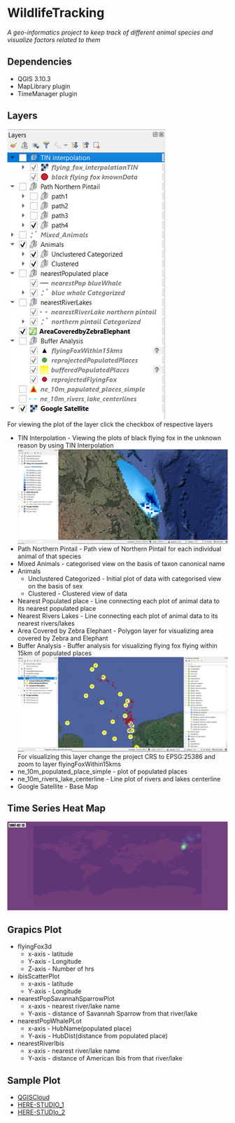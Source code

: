 # WildlifeTracking
_A geo-informatics project to keep track of different animal species and visualize factors related to them_
## Dependencies
* QGIS 3.10.3
* MapLibrary plugin
* TimeManager plugin
## Layers
![image of all layers](https://github.com/saharshleo/WildlifeTracking/blob/master/DemoPlots/layers.png)<br />
For viewing the plot of the layer click the checkbox of respective layers
* TIN Interpolation - Viewing the plots of black flying fox in the unknown reason by using TIN Interpolation
![image of all layers](https://github.com/saharshleo/WildlifeTracking/blob/master/DemoPlots/interpolationResult.png)
* Path Northern Pintail - Path view of Northern Pintail for each individual animal of that species 
* Mixed Animals - categorised view on the basis of taxon canonical name 
* Animals
  * Unclustered Categorized - Initial plot of data with categorised view on the basis of sex
  * Clustered - Clustered view of data
* Nearest Populated place - Line connecting each plot of animal data to its nearest populated place 
* Nearest Rivers Lakes - Line connecting each plot of animal data to its nearest rivers/lakes
* Area Covered by Zebra Elephant - Polygon layer for visualizing area covered by Zebra and Elephant 
* Buffer Analysis - Buffer analysis for visualizing flying fox flying within 15km of populated places
![image of all layers](https://github.com/saharshleo/WildlifeTracking/blob/master/DemoPlots/bufferResult.png)
For visualizing this layer change the project CRS to EPSG:25386 and zoom to layer flyingFoxWithin15kms
* ne_10m_populated_place_simple - plot of populated places
* ne_10m_rivers_lake_centerline - Line plot of rivers and lakes centerline 
* Google Satellite - Base Map
## Time Series Heat Map
![image of all layers](https://github.com/saharshleo/WildlifeTracking/blob/master/DemoPlots/timeSeriesHeatmap.gif)
## Grapics Plot
* flyingFox3d 
  * x-axis - latitude 
  * Y-axis - Longitude
  * Z-axis - Number of hrs
* ibisScatterPlot
  * x-axis - latitude 
  * Y-axis - Longitude
* nearestPopSavannahSparrowPlot
  * x-axis - nearest river/lake name 
  * Y-axis - distance of Savannah Sparrow from that river/lake
* nearestPopWhalePLot
  * x-axis - HubName(populated place) 
  * Y-axis - HubDist(distance from populated place)
* nearestRiverIbis
  * x-axis - nearest river/lake name 
  * Y-axis - distance of American Ibis from that river/lake
## Sample Plot
* [QGISCloud](https://qgiscloud.com/ganadhish/final_wildlife_tracking/?bl=&l=black%20vulture%2Cbald%20eagle%2Cblue%20whale%2Cmallard%2CGoogle%20Satellite&t=final_wildlife_tracking&e=-22205597%2C-2573073%2C3697111%2C9822656)
* [HERE-STUDIO_1](https://studio.here.com/viewer/?project_id=82c0ea42-1daa-44bd-b988-cc04e790a83b)
* [HERE-STUDIo_2](https://studio.here.com/viewer/?project_id=55d3a441-7195-44ae-a7ac-911da0fd916b)
 
